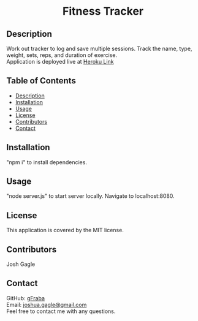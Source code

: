 <h1 align="center">Fitness Tracker </h1>
  
## Description
Work out tracker to log and save multiple sessions. Track the name, type, weight, sets, reps, and duration of exercise.
<br />
Application is deployed live at [Heroku Link](https://young-stream-59971.herokuapp.com/)
## Table of Contents
- [Description](#description)
- [Installation](#installation)
- [Usage](#usage)
- [License](#license)
- [Contributors](#contributors)
- [Contact](#Contact)
## Installation
"npm i" to install dependencies.
## Usage
"node server.js" to start server locally. Navigate to localhost:8080.
## License
This application is covered by the MIT license. 
## Contributors
Josh Gagle
## Contact
GitHub: [gFraba](https://github.com/gFraba)
<br />
Email: joshua.gagle@gmail.com
<br />
Feel free to contact me with any questions.
